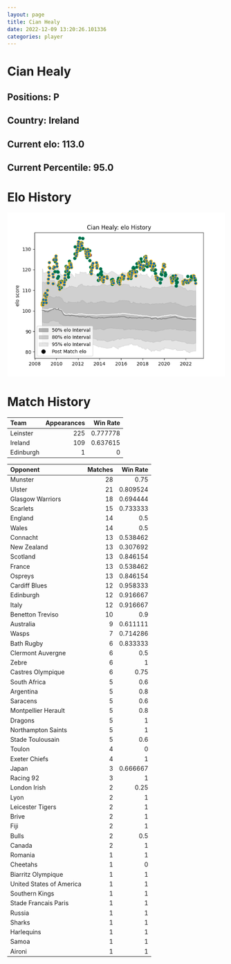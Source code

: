 ```yaml
---  
layout: page  
title: Cian Healy  
date: 2022-12-09 13:20:26.101336  
categories: player  
---
```

# Cian Healy

## Positions: P

## Country: Ireland

## Current elo: 113.0

## Current Percentile: 95.0

# Elo History


![elo history](history_CianHealy.png)
# Match History


| Team      |   Appearances |   Win Rate |
|:----------|--------------:|-----------:|
| Leinster  |           225 |   0.777778 |
| Ireland   |           109 |   0.637615 |
| Edinburgh |             1 |   0        |

| Opponent                 |   Matches |   Win Rate |
|:-------------------------|----------:|-----------:|
| Munster                  |        28 |   0.75     |
| Ulster                   |        21 |   0.809524 |
| Glasgow Warriors         |        18 |   0.694444 |
| Scarlets                 |        15 |   0.733333 |
| England                  |        14 |   0.5      |
| Wales                    |        14 |   0.5      |
| Connacht                 |        13 |   0.538462 |
| New Zealand              |        13 |   0.307692 |
| Scotland                 |        13 |   0.846154 |
| France                   |        13 |   0.538462 |
| Ospreys                  |        13 |   0.846154 |
| Cardiff Blues            |        12 |   0.958333 |
| Edinburgh                |        12 |   0.916667 |
| Italy                    |        12 |   0.916667 |
| Benetton Treviso         |        10 |   0.9      |
| Australia                |         9 |   0.611111 |
| Wasps                    |         7 |   0.714286 |
| Bath Rugby               |         6 |   0.833333 |
| Clermont Auvergne        |         6 |   0.5      |
| Zebre                    |         6 |   1        |
| Castres Olympique        |         6 |   0.75     |
| South Africa             |         5 |   0.6      |
| Argentina                |         5 |   0.8      |
| Saracens                 |         5 |   0.6      |
| Montpellier Herault      |         5 |   0.8      |
| Dragons                  |         5 |   1        |
| Northampton Saints       |         5 |   1        |
| Stade Toulousain         |         5 |   0.6      |
| Toulon                   |         4 |   0        |
| Exeter Chiefs            |         4 |   1        |
| Japan                    |         3 |   0.666667 |
| Racing 92                |         3 |   1        |
| London Irish             |         2 |   0.25     |
| Lyon                     |         2 |   1        |
| Leicester Tigers         |         2 |   1        |
| Brive                    |         2 |   1        |
| Fiji                     |         2 |   1        |
| Bulls                    |         2 |   0.5      |
| Canada                   |         2 |   1        |
| Romania                  |         1 |   1        |
| Cheetahs                 |         1 |   0        |
| Biarritz Olympique       |         1 |   1        |
| United States of America |         1 |   1        |
| Southern Kings           |         1 |   1        |
| Stade Francais Paris     |         1 |   1        |
| Russia                   |         1 |   1        |
| Sharks                   |         1 |   1        |
| Harlequins               |         1 |   1        |
| Samoa                    |         1 |   1        |
| Aironi                   |         1 |   1        |